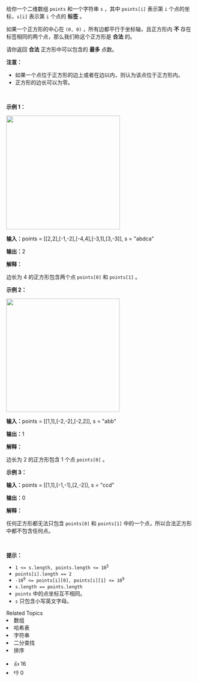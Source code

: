 <p>给你一个二维数组&nbsp;<code>points</code>&nbsp;和一个字符串&nbsp;<code>s</code>&nbsp;，其中&nbsp;<code>points[i]</code>&nbsp;表示第 <code>i</code>&nbsp;个点的坐标，<code>s[i]</code>&nbsp;表示第 <code>i</code>&nbsp;个点的 <strong>标签</strong>&nbsp;。</p>

<p>如果一个正方形的中心在&nbsp;<code>(0, 0)</code>&nbsp;，所有边都平行于坐标轴，且正方形内&nbsp;<strong>不</strong>&nbsp;存在标签相同的两个点，那么我们称这个正方形是&nbsp;<strong>合法</strong>&nbsp;的。</p>

<p>请你返回 <strong>合法</strong>&nbsp;正方形中可以包含的 <strong>最多</strong>&nbsp;点数。</p>

<p><strong>注意：</strong></p>

<ul> 
 <li>如果一个点位于正方形的边上或者在边以内，则认为该点位于正方形内。</li> 
 <li>正方形的边长可以为零。</li> 
</ul>

<p>&nbsp;</p>

<p><strong class="example">示例 1：</strong></p>

<p><img alt="" src="https://assets.leetcode.com/uploads/2024/03/29/3708-tc1.png" style="width: 303px; height: 303px;" /></p>

<div class="example-block"> 
 <p><span class="example-io"><b>输入：</b>points = [[2,2],[-1,-2],[-4,4],[-3,1],[3,-3]], s = "abdca"</span></p> 
</div>

<p><span class="example-io"><b>输出：</b>2</span></p>

<p><strong>解释：</strong></p>

<p>边长为 4 的正方形包含两个点&nbsp;<code>points[0]</code> 和&nbsp;<code>points[1]</code>&nbsp;。</p>

<p><strong class="example">示例 2：</strong></p>

<p><img alt="" src="https://assets.leetcode.com/uploads/2024/03/29/3708-tc2.png" style="width: 302px; height: 302px;" /></p>

<div class="example-block"> 
 <p><span class="example-io"><b>输入：</b>points = [[1,1],[-2,-2],[-2,2]], s = "abb"</span></p> 
</div>

<p><span class="example-io"><b>输出：</b>1</span></p>

<p><strong>解释：</strong></p>

<p>边长为 2 的正方形包含 1 个点&nbsp;<code>points[0]</code>&nbsp;。</p>

<p><strong class="example">示例 3：</strong></p>

<div class="example-block"> 
 <p><span class="example-io"><b>输入：</b>points = [[1,1],[-1,-1],[2,-2]], s = "ccd"</span></p> 
</div>

<p><span class="example-io"><b>输出：</b>0</span></p>

<p><strong>解释：</strong></p>

<p>任何正方形都无法只包含&nbsp;<code>points[0]</code> 和&nbsp;<code>points[1]</code>&nbsp;中的一个点，所以合法正方形中都不包含任何点。</p>

<p>&nbsp;</p>

<p><strong>提示：</strong></p>

<ul> 
 <li><code>1 &lt;= s.length, points.length &lt;= 10<sup>5</sup></code></li> 
 <li><code>points[i].length == 2</code></li> 
 <li><code>-10<sup>9</sup> &lt;= points[i][0], points[i][1] &lt;= 10<sup>9</sup></code></li> 
 <li><code>s.length == points.length</code></li> 
 <li><code>points</code>&nbsp;中的点坐标互不相同。</li> 
 <li><code>s</code>&nbsp;只包含小写英文字母。</li> 
</ul>

<div><div>Related Topics</div><div><li>数组</li><li>哈希表</li><li>字符串</li><li>二分查找</li><li>排序</li></div></div><br><div><li>👍 16</li><li>👎 0</li></div>